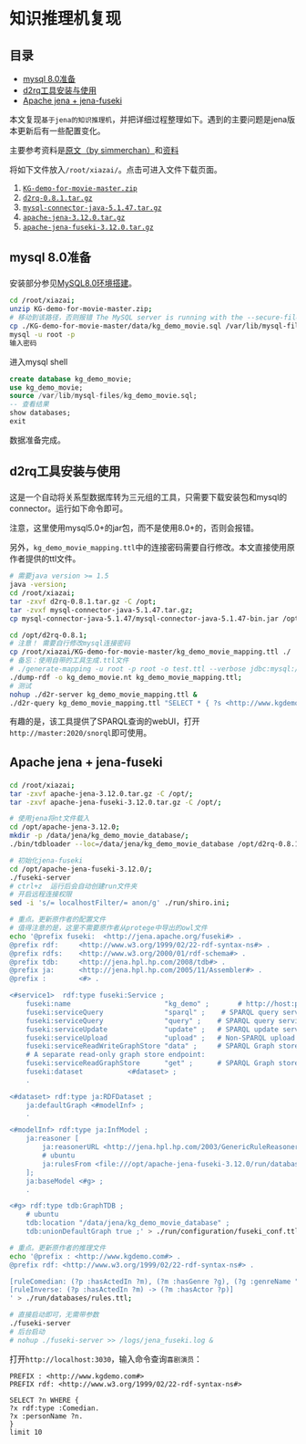 # 知识推理机复现

## 目录 

- [mysql 8.0准备](#1)
- [d2rq工具安装与使用](#2)
- [Apache jena + jena-fuseki](#3)


本文复现`基于jena的知识推理机`，并把详细过程整理如下。遇到的主要问题是jena版本更新后有一些配置变化。

主要参考资料是[原文（by simmerchan）](https://zhuanlan.zhihu.com/p/33224431)和[资料](https://blog.csdn.net/qingdujun/article/details/82501166)

将如下文件放入`/root/xiazai/`。点击可进入文件下载页面。

1. [`KG-demo-for-movie-master.zip`](https://github.com/SimmerChan/KG-demo-for-movie)
2. [`d2rq-0.8.1.tar.gz`](http://d2rq.org/getting-started)
3. [`mysql-connector-java-5.1.47.tar.gz`](https://cdn.mysql.com//Downloads/Connector-J/mysql-connector-java-5.1.47.tar.gz)
4. [`apache-jena-3.12.0.tar.gz`](http://mirrors.tuna.tsinghua.edu.cn/apache/jena/binaries/apache-jena-3.12.0.tar.gz)
5. [`apache-jena-fuseki-3.12.0.tar.gz`](http://mirrors.tuna.tsinghua.edu.cn/apache/jena/binaries/apache-jena-fuseki-3.12.0.tar.gz)

## <p id=1>mysql 8.0准备

安装部分参见[MySQL8.0环境搭建](https://github.com/JimXiongGM/BigDataProject/blob/master/Documentations/MySql_8.0.md)。


```bash
cd /root/xiazai;
unzip KG-demo-for-movie-master.zip;
# 移动到该路径，否则报错 The MySQL server is running with the --secure-file-priv option so it cannot execute this statement
cp ./KG-demo-for-movie-master/data/kg_demo_movie.sql /var/lib/mysql-files/;
mysql -u root -p
输入密码

```

进入mysql shell

```sql
create database kg_demo_movie;
use kg_demo_movie;
source /var/lib/mysql-files/kg_demo_movie.sql;
-- 查看结果
show databases;
exit
```
数据准备完成。


## <p id=2>d2rq工具安装与使用

这是一个自动将关系型数据库转为三元组的工具，只需要下载安装包和mysql的connector。运行如下命令即可。


注意，这里使用mysql5.0+的jar包，而不是使用8.0+的，否则会报错。

另外，`kg_demo_movie_mapping.ttl`中的连接密码需要自行修改。本文直接使用原作者提供的ttl文件。

```bash
# 需要java version >= 1.5
java -version;
cd /root/xiazai;
tar -zxvf d2rq-0.8.1.tar.gz -C /opt;
tar -zvxf mysql-connector-java-5.1.47.tar.gz;
cp mysql-connector-java-5.1.47/mysql-connector-java-5.1.47-bin.jar /opt/d2rq-0.8.1/lib/;

cd /opt/d2rq-0.8.1;
# 注意！ 需要自行修改mysql连接密码
cp /root/xiazai/KG-demo-for-movie-master/kg_demo_movie_mapping.ttl ./
# 备忘：使用自带的工具生成.ttl文件
# ./generate-mapping -u root -p root -o test.ttl --verbose jdbc:mysql:///fzzk_use?useUnicode=true&characterEncoding=utf8&useSSL=false
./dump-rdf -o kg_demo_movie.nt kg_demo_movie_mapping.ttl;
# 测试
nohup ./d2r-server kg_demo_movie_mapping.ttl &
./d2r-query kg_demo_movie_mapping.ttl "SELECT * { ?s <http://www.kgdemo.com#hasActedIn> ?o } LIMIT 10";

```
有趣的是，该工具提供了SPARQL查询的webUI，打开`http://master:2020/snorql`即可使用。


## <p id=3>Apache jena + jena-fuseki


```bash
cd /root/xiazai;
tar -zxvf apache-jena-3.12.0.tar.gz -C /opt/;
tar -zxvf apache-jena-fuseki-3.12.0.tar.gz -C /opt/;

# 使用jena将nt文件载入
cd /opt/apache-jena-3.12.0;
mkdir -p /data/jena/kg_demo_movie_database/;
./bin/tdbloader --loc=/data/jena/kg_demo_movie_database /opt/d2rq-0.8.1/kg_demo_movie.nt;

# 初始化jena-fuseki
cd /opt/apache-jena-fuseki-3.12.0/;
./fuseki-server
# ctrl+z  运行后会自动创建run文件夹
# 开启远程连接权限
sed -i 's/= localhostFilter/= anon/g' ./run/shiro.ini;

# 重点。更新原作者的配置文件
# 值得注意的是，这里不需要原作者从protege中导出的owl文件
echo '@prefix fuseki:  <http://jena.apache.org/fuseki#> .
@prefix rdf:     <http://www.w3.org/1999/02/22-rdf-syntax-ns#> .
@prefix rdfs:    <http://www.w3.org/2000/01/rdf-schema#> .
@prefix tdb:     <http://jena.hpl.hp.com/2008/tdb#> .
@prefix ja:      <http://jena.hpl.hp.com/2005/11/Assembler#> .
@prefix :        <#> .

<#service1>  rdf:type fuseki:Service ;
    fuseki:name                       "kg_demo" ;       # http://host:port/tdb
    fuseki:serviceQuery               "sparql" ;    # SPARQL query service
    fuseki:serviceQuery               "query" ;    # SPARQL query service (alt name)
    fuseki:serviceUpdate              "update" ;   # SPARQL update service
    fuseki:serviceUpload              "upload" ;   # Non-SPARQL upload service
    fuseki:serviceReadWriteGraphStore "data" ;     # SPARQL Graph store protocol (read and write)
    # A separate read-only graph store endpoint:
    fuseki:serviceReadGraphStore      "get" ;      # SPARQL Graph store protocol (read only)
    fuseki:dataset           <#dataset> ;
    .

<#dataset> rdf:type ja:RDFDataset ;
    ja:defaultGraph <#modelInf> ;
    .

<#modelInf> rdf:type ja:InfModel ;
    ja:reasoner [
        ja:reasonerURL <http://jena.hpl.hp.com/2003/GenericRuleReasoner>;
        # ubuntu
        ja:rulesFrom <file:///opt/apache-jena-fuseki-3.12.0/run/databases/rules.ttl>;
    ];
    ja:baseModel <#g> ;
    .

<#g> rdf:type tdb:GraphTDB ;
    # ubuntu
    tdb:location "/data/jena/kg_demo_movie_database" ;
    tdb:unionDefaultGraph true ;' > ./run/configuration/fuseki_conf.ttl

# 重点。更新原作者的推理文件
echo '@prefix : <http://www.kgdemo.com#> .
@prefix rdf: <http://www.w3.org/1999/02/22-rdf-syntax-ns#> .

[ruleComedian: (?p :hasActedIn ?m), (?m :hasGenre ?g), (?g :genreName "喜剧") -> (?p rdf:type :Comedian)]
[ruleInverse: (?p :hasActedIn ?m) -> (?m :hasActor ?p)]
' > ./run/databases/rules.ttl;

# 直接启动即可，无需带参数
./fuseki-server
# 后台启动
# nohup ./fuseki-server >> /logs/jena_fuseki.log &
```

打开`http://localhost:3030`，输入命令查询`喜剧演员`：

```
PREFIX : <http://www.kgdemo.com#>
PREFIX rdf: <http://www.w3.org/1999/02/22-rdf-syntax-ns#>

SELECT ?n WHERE {
?x rdf:type :Comedian.
?x :personName ?n.
}
limit 10
```




